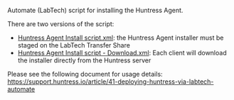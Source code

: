 Automate (LabTech) script for installing the Huntress Agent.

There are two versions of the script:
- [Huntress Agent Install script.xml](https://raw.githubusercontent.com/huntresslabs/deployment-scripts/master/LabTech/Huntress%20Agent%20Install%20script.xml): the Huntress Agent installer must be staged on the LabTech Transfer Share
- [Huntress Agent Install script - Download.xml](https://raw.githubusercontent.com/huntresslabs/deployment-scripts/master/LabTech/Huntress%20Agent%20Install%20script%20-%20Download.xml): Each client will download the installer directly from the Huntress server

Please see the following document for usage details:
https://support.huntress.io/article/41-deploying-huntress-via-labtech-automate